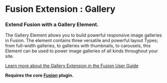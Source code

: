 # Fusion Extension : Gallery

### Extend Fusion with a Gallery Element.

The Gallery Element allows you to build powerful responsive image galleries in Fusion. The element contains three versatile and powerful layout Types; from full-width galleries, to galleries with thumbnails, to carousels, this Element can be used to power image galleries of all kinds throughout your site.

[Learn more about the Gallery Extension in the Fusion User Guide](http://agencydominion.helpscoutdocs.com/article/55-gallery)

**Requires the core [Fusion](https://wordpress.org/plugins/fusion/) plugin.**